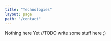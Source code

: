 ```yaml
---
title: "Technologies"
layout: page
path: "/contact"
---
```


Nothing here Yet
//TODO write some stuff here ;)

